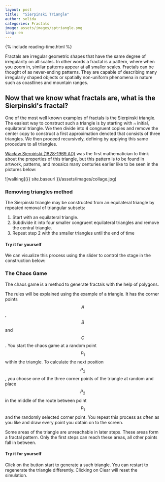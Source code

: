 ```yaml
---
layout: post
title:  "Sierpinski Triangle"
author: solida
categories: Fractals
image: assets/images/sptriangle.png
lang: en
---
```

{% include reading-time.html %}

Fractals are irregular geometric shapes that have the same degree of irregularity on all scales. 
In other words a fractal is a pattern, where when you zoom in, similar patterns appear at all smaller scales. Fractals can be thought of as never-ending patterns.
They are capable of describing many irregularly shaped objects or spatially non-uniform phenomena in nature such as coastlines and mountain ranges.


## Now that we know what fractals are, what is the Sierpinski's fractal?
One of the most well known examples of fractals is the Sierpinski triangle. The easiest way to construct such a triangle is by starting with <math display="inline"><mi>n</mi></math> initial, equilateral triangle. We then divide into 4 congruent copies and remove the center copy to construct a first approximation denoted that consists of three triangles. We then proceed recursively, defining by applying this same procedure to all triangles. 

[Wacław Sierpiński (1828-1969 AD)](https://en.wikipedia.org/wiki/Wac%C5%82aw_Sierpi%C5%84ski) was the first mathematician to think about the properties of this triangle, but this pattern is to be found in artwork, patterns, and mosaics many centuries earlier like to be seen in the pictures below:

![walking]({{ site.baseurl }}/assets/images/collage.jpg)

### Removing triangles method

The Sierpinski triangle may be constructed from an equilateral triangle by repeated removal of triangular subsets:
1. Start with an equilateral triangle.
2. Subdivide it into four smaller congruent equilateral triangles and remove the central triangle.
3. Repeat step 2 with the smaller triangles until the end of time


#### Try it for yourself
We can visualize this process using the slider to control the stage in the construction below:
<div id="observablehq-f40c7c08">
  <div class="observablehq-viewof-sierp_steps"></div>
  <div class="observablehq-sierp_approx"></div>
</div>
<script type="module">
  import {Runtime, Inspector} from "https://cdn.jsdelivr.net/npm/@observablehq/runtime@4/dist/runtime.js";
  import define from "https://api.observablehq.com/@864af2bf64442aa6/construction-of-the-serpinski-triangle.js?v=3";
  (new Runtime).module(define, name => {
    if (name === "viewof sierp_steps") return Inspector.into("#observablehq-f40c7c08 .observablehq-viewof-sierp_steps")();
    if (name === "sierp_approx") return Inspector.into("#observablehq-f40c7c08 .observablehq-sierp_approx")();
  });
</script>

### The Chaos Game

The chaos game is a method to generate fractals with the help of polygons.


The rules will be explained using the example of a triangle. It has the corner points $$A$$, $$B$$ and $$C$$. You start the chaos game at a random point $$P_1$$ within the triangle. To calculate the next position $$P_2$$, you choose one of the three corner points of the triangle at random and place $$P_2$$ in the middle of the route between point $$P_1$$ and the randomly selected corner point. 
You repeat this process as often as you like and draw every point you obtain on to the screen.

Some areas of the triangle are unreachable in later steps. 
These areas form a fractal pattern. Only the first steps can reach these areas, all other points fall in between.

#### Try it for yourself

Click on the button start to generate a such triangle.
You can restart to regenerate the triangle differently.
Clicking on Clear will reset the simulation.
<div id="observablehq-a077419d">
  <div class="observablehq-viewof-start"></div>
  <div class="observablehq-viewof-clear"></div>
  <div class="observablehq-canvas"></div>
</div>
<script type="module">
  import {Runtime, Inspector} from "https://cdn.jsdelivr.net/npm/@observablehq/runtime@4/dist/runtime.js";
  import define from "https://api.observablehq.com/@864af2bf64442aa6/construction-of-the-serpinski-triangle.js?v=3";
  (new Runtime).module(define, name => {
    if (name === "viewof start") return Inspector.into("#observablehq-a077419d .observablehq-viewof-start")();
    if (name === "viewof clear") return Inspector.into("#observablehq-a077419d .observablehq-viewof-clear")();
    if (name === "canvas") return Inspector.into("#observablehq-a077419d .observablehq-canvas")();
  });
</script>
